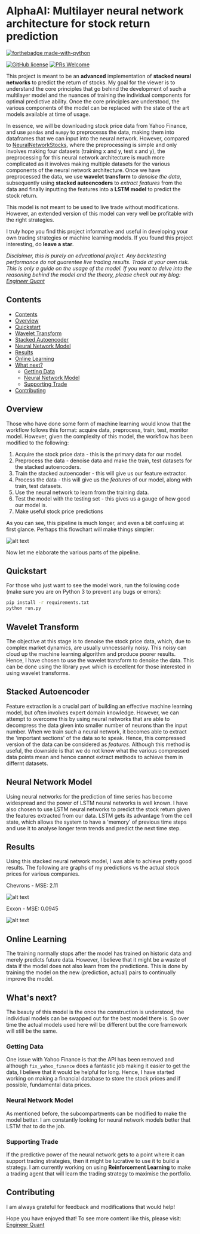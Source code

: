 # AlphaAI: Multilayer neural network architecture for stock return prediction
[![forthebadge made-with-python](https://ForTheBadge.com/images/badges/made-with-python.svg)](https://www.python.org/)

[![GitHub license](https://img.shields.io/badge/License-MIT-brightgreen.svg?style=flat-square)](https://github.com/VivekPa/AlphaAI/blob/master/LICENSE) [![PRs Welcome](https://img.shields.io/badge/PRs-welcome-brightgreen.svg?style=flat-square)](http://makeapullrequest.com)

This project is meant to be an **advanced** implementation of **stacked neural networks** to predict the return of stocks. My goal for the viewer is to understand the core principles that go behind the development of such a multilayer model and the nuances of training the individual components for optimal predictive ability. Once the core principles are understood, the various components of the model can be replaced with the state of the art models available at time of usage. 

In essence, we will be downloading stock price data from Yahoo Finance, and use `pandas` and `numpy` to preprocesss the data, making them into dataframes that we can input into the neural network. However, compared to [NeuralNetworkStocks](https://github.com/VivekPa/NeuralNetworkStocks), where the preprocessing is simple and only involves making four datasets (training x and y, test x and y), the preprocessing for this neural network architecture is much more complicated as it involves making multiple datasets for the various components of the neural network architecture. Once we have preprocessed the data, we use **wavelet transform** to *denoise the data*, subsequently using **stacked autoencoders** to *extract features* from the data and finally inputting the features into a **LSTM model** to predict the stock return. 

This model is not meant to be used to live trade without modifications. However, an extended version of this model can very well be profitable with the right strategies. 

I truly hope you find this project informative and useful in developing your own trading strategies or machine learning models. If you found this project interesting, do **leave a star**.

*Disclaimer, this is purely an educational project. Any backtesting performance do not guarentee live trading results. Trade at your own risk.*
*This is only a guide on the usage of the model. If you want to delve into the reasoning behind the model and the theory, please check out my blog: [Engineer Quant](https://medium.com/engineer-quant)*

## Contents
- [Contents](#contents)
- [Overview](#overview)
- [Quickstart](#quickstart)
- [Wavelet Transform](#wavelet-transform)
- [Stacked Autoencoder](#stacked-autoencoder)
- [Neural Network Model](#neural-network-model)
- [Results](#results)
- [Online Learning](#online-learning)
- [What next?](#what-next?)
  - [Getting Data](#getting-data)
  - [Neural Network Model](#neural-network-model)
  - [Supporting Trade](#supporting-trade)
- [Contributing](#contributing)

## Overview

Those who have done some form of machine learning would know that the workflow follows this format: acquire data, preprocess, train, test, monitor model. However, given the complexity of this model, the workflow has been modified to the following:

1. Acquire the stock price data - this is the primary data for our model.
2. Preprocess the data - denoise data and make the train, test datasets for the stacked autoencoders.
3. Train the stacked autoencoder - this will give us our feature extractor.
4. Process the data - this will give us the *features* of our model, along with train, test datasets.
5. Use the neural network to learn from the training data.
6. Test the model with the testing set - this gives us a gauge of how good our model is.
7. Make useful stock price predictions 

As you can see, this pipeline is much longer, and even a bit confusing at first glance. Perhaps this flowchart will make things simpler:

![alt text][flowchart]

[flowchart]: https://engfinance.files.wordpress.com/2018/10/alphaai_diagram_final.png "Pipeline Flowchart"

Now let me elaborate the various parts of the pipeline.

## Quickstart

For those who just want to see the model work, run the following code (make sure you are on Python 3 to prevent any bugs or errors):

```bash
pip install -r requirements.txt
python run.py
```
## Wavelet Transform

The objective at this stage is to denoise the stock price data, which, due to complex market dynamics, are usually unncessarily noisy. This noisy can cloud up the machine learning algorithm and produce poorer results. Hence, I have chosen to use the wavelet transform to denoise the data. This can be done using the library `pywt` which is excellent for those interested in using wavelet transforms. 

## Stacked Autoencoder

Feature extraction is a crucial part of building an effective machine learning model, but often involves expert domain knowledge. However, we can attempt to overcome this by using neural networks that are able to decompress the data given into smaller number of neurons than the input number. When we train such a neural network, it becomes able to extract the 'important sections' of the data so to speak. Hence, this compressed version of the data can be considered as *features*. Although this method is useful, the downside is that we do not know what the various compressed data points mean and hence cannot extract methods to achieve them in differnt datasets. 

## Neural Network Model

Using neural networks for the prediction of time series has become widespread and the power of LSTM neural networks is well known. I have also chosen to use LSTM neural networks to predict the stock return given the features extracted from our data. LSTM gets its advantage from the cell state, which allows the system to have a 'memory' of previous time steps and use it to analyse longer term trends and predict the next time step. 

## Results

Using this stacked neural network model, I was able to achieve pretty good results. The following are graphs of my predictions vs the actual stock prices for various companies.

Chevrons - MSE: 2.11

![alt text][Chevron]

[chevron]: https://engfinance.files.wordpress.com/2018/10/cvx-prices.png "Chevron Prediction"

Exxon - MSE: 0.0945

![alt text][Exxon]

[exxon]: https://engfinance.files.wordpress.com/2018/10/xom-prices.png "Exxon Prediction"

## Online Learning

The training normally stops after the model has trained on historic data and merely predicts future data. However, I believe that it might be a waste of data if the model does not also learn from the predictions. This is done by training the model on the new (prediction, actual) pairs to continually improve the model. 

## What's next?

The beauty of this model is the once the construction is understood, the individual models can be swapped out for the best model there is. So over time the actual models used here will be different but the core framework will still be the same. 

### Getting Data

One issue with Yahoo Finance is that the API has been removed and although `fix_yahoo_finance` does a fantastic job making it easier to get the data, I believe that it would be helpful for long. Hence, I have started working on making a financial database to store the stock prices and if possible, fundamental data prices. 

### Neural Network Model

As mentioned before, the subcompartments can be modified to make the model better. I am constantly looking for neural network models better that LSTM that to do the job. 

### Supporting Trade

If the predictive power of the neural network gets to a point where it can support trading strategies, then it might be lucrative to use it to build a strategy. I am currently working on using **Reinforcement Learning** to make a trading agent that will learn the trading strategy to maximise the portfolio. 

## Contributing

I am always grateful for feedback and modifications that would help! 

Hope you have enjoyed that! To see more content like this, please visit: [Engineer Quant](https://medium.com/engineer-quant)
